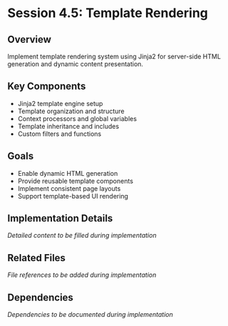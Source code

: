 # Session 4.5: Template Rendering

## Overview
Implement template rendering system using Jinja2 for server-side HTML generation and dynamic content presentation.

## Key Components
- Jinja2 template engine setup
- Template organization and structure
- Context processors and global variables
- Template inheritance and includes
- Custom filters and functions

## Goals
- Enable dynamic HTML generation
- Provide reusable template components
- Implement consistent page layouts
- Support template-based UI rendering

## Implementation Details
*Detailed content to be filled during implementation*

## Related Files
*File references to be added during implementation*

## Dependencies
*Dependencies to be documented during implementation*